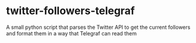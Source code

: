 # twitter-followers-telegraf

A small python script that parses the Twitter API to get the current followers and format them in a way that Telegraf can read them